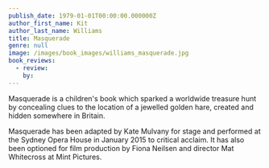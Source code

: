 ```yaml
---
publish_date: 1979-01-01T00:00:00.000000Z
author_first_name: Kit
author_last_name: Williams
title: Masquerade
genre: null
image: /images/book_images/williams_masquerade.jpg
book_reviews:
  - review: 
    by: 
---
```

Masquerade is a children's book which sparked a worldwide treasure hunt by concealing clues to the location of a jewelled golden hare, created and hidden somewhere in Britain.

Masquerade has been adapted by Kate Mulvany for stage and performed at the Sydney Opera House in January 2015 to critical acclaim. It has also been optioned for film production by Fiona Neilsen and director Mat Whitecross at Mint Pictures.